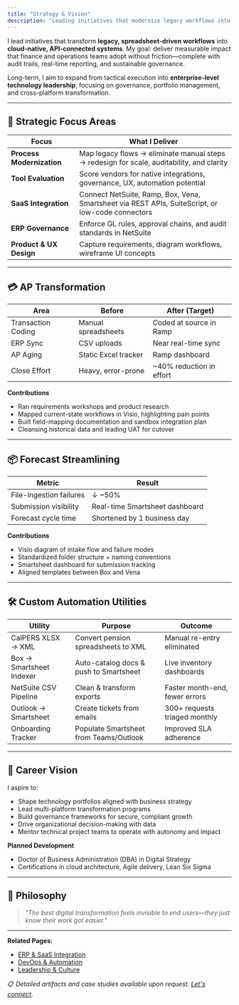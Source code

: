 ```yaml
---
title: "Strategy & Vision"
description: "Leading initiatives that modernize legacy workflows into cloud-native, API-connected systems with measurable business impact and audit-ready governance."
---
```


I lead initiatives that transform **legacy, spreadsheet-driven workflows** into **cloud-native, API-connected systems**. My goal: deliver measurable impact that finance and operations teams adopt without friction—complete with audit trails, real-time reporting, and sustainable governance.

Long-term, I aim to expand from tactical execution into **enterprise-level technology leadership**, focusing on governance, portfolio management, and cross-platform transformation.

---

## 🧭 Strategic Focus Areas

| Focus                   | What I Deliver |
|-------------------------|----------------|
| **Process Modernization** | Map legacy flows → eliminate manual steps → redesign for scale, auditability, and clarity |
| **Tool Evaluation**     | Score vendors for native integrations, governance, UX, automation potential |
| **SaaS Integration**    | Connect NetSuite, Ramp, Box, Vena, Smartsheet via REST APIs, SuiteScript, or low-code connectors |
| **ERP Governance**      | Enforce GL rules, approval chains, and audit standards in NetSuite |
| **Product & UX Design** | Capture requirements, diagram workflows, wireframe UI concepts |

---

## 💳 AP Transformation

| Area              | Before                | After (Target)            |
|-------------------|-----------------------|---------------------------|
| Transaction Coding| Manual spreadsheets   | Coded at source in Ramp   |
| ERP Sync          | CSV uploads           | Near real-time sync       |
| AP Aging          | Static Excel tracker  | Ramp dashboard            |
| Close Effort      | Heavy, error-prone    | ~40% reduction in effort  |

**Contributions**
- Ran requirements workshops and product research  
- Mapped current-state workflows in Visio, highlighting pain points  
- Built field-mapping documentation and sandbox integration plan  
- Cleansing historical data and leading UAT for cutover  

---

## 📦 Forecast Streamlining

| Metric                  | Result                        |
|-------------------------|-------------------------------|
| File-ingestion failures | ↓ ~50%                        |
| Submission visibility   | Real-time Smartsheet dashboard|
| Forecast cycle time     | Shortened by 1 business day   |

**Contributions**
- Visio diagram of intake flow and failure modes  
- Standardized folder structure + naming conventions  
- Smartsheet dashboard for submission tracking  
- Aligned templates between Box and Vena  

---

## 🛠️ Custom Automation Utilities

| Utility                  | Purpose                                  | Outcome                        |
|--------------------------|------------------------------------------|---------------------------------|
| CalPERS XLSX → XML       | Convert pension spreadsheets to XML      | Manual re-entry eliminated     |
| Box → Smartsheet Indexer | Auto-catalog docs & push to Smartsheet    | Live inventory dashboards      |
| NetSuite CSV Pipeline    | Clean & transform exports                 | Faster month-end, fewer errors |
| Outlook → Smartsheet     | Create tickets from emails                | 300+ requests triaged monthly  |
| Onboarding Tracker       | Populate Smartsheet from Teams/Outlook    | Improved SLA adherence         |

---

## 🌱 Career Vision

I aspire to:
- Shape technology portfolios aligned with business strategy  
- Lead multi-platform transformation programs  
- Build governance frameworks for secure, compliant growth  
- Drive organizational decision-making with data  
- Mentor technical project teams to operate with autonomy and impact  

**Planned Development**
- Doctor of Business Administration (DBA) in Digital Strategy  
- Certifications in cloud architecture, Agile delivery, Lean Six Sigma  

---

## 🚀 Philosophy
> *"The best digital transformation feels invisible to end users—they just know their work got easier."*

---

**Related Pages:**  
- [ERP & SaaS Integration](/saas)  
- [DevOps & Automation](/devops)  
- [Leadership & Culture](/leadership)  

📋 *Detailed artifacts and case studies available upon request. [Let's connect](/contact).*
